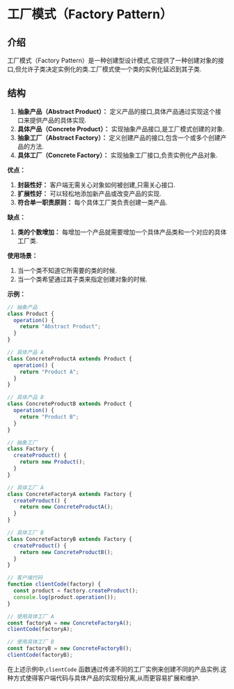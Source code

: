 # 工厂模式（Factory Pattern）

## 介绍

工厂模式（Factory Pattern）是一种创建型设计模式,它提供了一种创建对象的接口,但允许子类决定实例化的类.工厂模式使一个类的实例化延迟到其子类.

## **结构**

1. **抽象产品（Abstract Product）：** 定义产品的接口,具体产品通过实现这个接口来提供产品的具体实现.
2. **具体产品（Concrete Product）：** 实现抽象产品接口,是工厂模式创建的对象.
3. **抽象工厂（Abstract Factory）：** 定义创建产品的接口,包含一个或多个创建产品的方法.
4. **具体工厂（Concrete Factory）：** 实现抽象工厂接口,负责实例化产品对象.

**优点：**

1. **封装性好：** 客户端无需关心对象如何被创建,只需关心接口.
2. **扩展性好：** 可以轻松地添加新产品或改变产品的实现.
3. **符合单一职责原则：** 每个具体工厂类负责创建一类产品.

**缺点：**

1. **类的个数增加：** 每增加一个产品就需要增加一个具体产品类和一个对应的具体工厂类.

**使用场景：**

1. 当一个类不知道它所需要的类的时候.
2. 当一个类希望通过其子类来指定创建对象的时候.

**示例：**

```javascript
// 抽象产品
class Product {
  operation() {
    return "Abstract Product";
  }
}

// 具体产品 A
class ConcreteProductA extends Product {
  operation() {
    return "Product A";
  }
}

// 具体产品 B
class ConcreteProductB extends Product {
  operation() {
    return "Product B";
  }
}

// 抽象工厂
class Factory {
  createProduct() {
    return new Product();
  }
}

// 具体工厂 A
class ConcreteFactoryA extends Factory {
  createProduct() {
    return new ConcreteProductA();
  }
}

// 具体工厂 B
class ConcreteFactoryB extends Factory {
  createProduct() {
    return new ConcreteProductB();
  }
}

// 客户端代码
function clientCode(factory) {
  const product = factory.createProduct();
  console.log(product.operation());
}

// 使用具体工厂 A
const factoryA = new ConcreteFactoryA();
clientCode(factoryA);

// 使用具体工厂 B
const factoryB = new ConcreteFactoryB();
clientCode(factoryB);
```

在上述示例中,`clientCode` 函数通过传递不同的工厂实例来创建不同的产品实例.这种方式使得客户端代码与具体产品的实现相分离,从而更容易扩展和维护.
